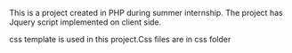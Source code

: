 This is a project created in PHP during summer internship.
The project has Jquery script implemented on client side.


css template is used in this project.Css files are in css folder
